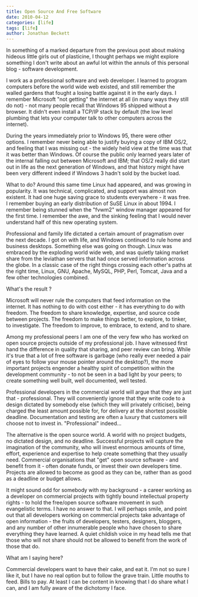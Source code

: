 ```yaml
---
title: Open Source And Free Software
date: 2010-04-12
categories: [life]
tags: [life]
author: Jonathan Beckett
---
```


In something of a marked departure from the previous post about making hideous little girls out of plasticine, I thought perhaps we might explore something I don't write about an awful lot within the annuls of this personal blog - software development.

I work as a professional software and web developer. I learned to program computers before the world wide web existed, and still remember the walled gardens that fought a losing battle against it in the early days. I remember Microsoft "not getting" the internet at all (in many ways they still do not) - not many people recall that Windows 95 shipped without a browser. It didn't even install a TCP/IP stack by default (the low level plumbing that lets your computer talk to other computers across the internet).

During the years immediately prior to Windows 95, there were other options. I remember never being able to justify buying a copy of IBM OS/2, and feeling that I was missing out - the widely held view at the time was that it was better than Windows. Of course the public only learned years later of the internal falling out between Microsoft and IBM; that OS/2 really did start out in life as the next generation of Windows, and that history might have been very different indeed if Windows 3 hadn't sold by the bucket load.

What to do? Around this same time Linux had appeared, and was growing in popularity. It was technical, complicated, and support was almost non existent. It had one huge saving grace to students everywhere - it was free. I remember buying an early distribution of SuSE Linux in about 1994. I remember being stunned when the "fvwm2" window manager appeared for the first time. I remember the awe, and the sinking feeling that I would never understand half of this new operating system.

Professional and family life dictated a certain amount of pragmatism over the next decade. I got on with life, and Windows continued to rule home and business desktops. Something else was going on though. Linux was embraced by the exploding world wide web, and was quietly taking market share from the leviathan servers that had once served information across the globe. In a classic case of the right things crossing each other's paths at the right time, Linux, GNU, Apache, MySQL, PHP, Perl, Tomcat, Java and a few other technologies combined.

What's the result ?

Microsoft will never rule the computers that feed information on the internet. It has nothing to do with cost either - it has everything to do with freedom. The freedom to share knowledge, expertise, and source code between projects. The freedom to make things better, to explore, to tinker, to investigate. The freedom to improve, to embrace, to extend, and to share.

Among my professional peers I am one of the very few who has worked on open source projects outside of my professional job. I have witnessed first hand the difference in quality that sharing, and peer review can bring. While it's true that a lot of free software is garbage (who really ever needed a pair of eyes to follow your mouse pointer around the desktop?), the more important projects engender a healthy spirit of competition within the development community - to not be seen in a bad light by your peers; to create something well built, well documented, well tested.

Professional developers in the commercial world will argue that they are just that - professional. They will conveniently ignore that they write code to a design dictated by somebody else (which they will privately criticise), being charged the least amount possible for, for delivery at the shortest possible deadline. Documentation and testing are often a luxury that customers will choose not to invest in. "Professional" indeed...

The alternative is the open source world. A world with no project budgets, no dictated design, and no deadline. Successful projects will capture the imagination of the community, who will invest enormous amounts of time, effort, experience and expertise to help create something that they usually need. Commercial organisations that "get" open source software - and benefit from it - often donate funds, or invest their own developers time. Projects are allowed to become as good as they can be, rather than as good as a deadline or budget allows.

It might sound odd for somebody with my background - a career working as a developer on commercial projects with tightly bound intellectual property rights - to hold the free/open source software movement in such evangelistic terms. I have no answer to that. I will perhaps smile, and point out that all developers working on commercial projects take advantage of open information - the fruits of developers, testers, designers, bloggers, and any number of other innumerable people who have chosen to share everything they have learned. A quiet childish voice in my head tells me that those who will not share should not be allowed to benefit from the work of those that do.

What am I saying here?

Commercial developers want to have their cake, and eat it. I'm not so sure I like it, but I have no real option but to follow the grave train. Little mouths to feed. Bills to pay. At least I can be content in knowing that I do share what I can, and I am fully aware of the dichotomy I face.